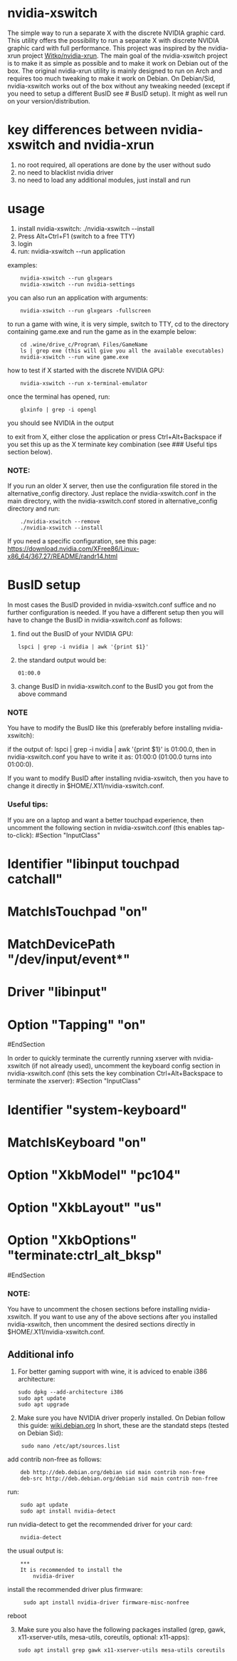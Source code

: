 # nvidia-xswitch
The simple way to run a separate X with the discrete NVIDIA graphic card.
This utility offers the possibility to run a separate X with discrete NVIDIA graphic card with full performance.
This project was inspired by the nvidia-xrun project [Witko/nvidia-xrun](https://github.com/Witko/nvidia-xrun).
The main goal of the nvidia-xswitch project is to make it as simple as possible and to make it work on Debian out of the box.
The original nvidia-xrun utility is mainly designed to run on Arch and requires too much tweaking to make it work on Debian.
On Debian/Sid, nvidia-xswitch works out of the box without any tweaking needed (except if you need to setup a different BusID see # BusID setup).
It might as well run on your version/distribution.



# key differences between nvidia-xswitch and nvidia-xrun
   1. no root required, all operations are done by the user without sudo
   2. no need to blacklist nvidia driver
   3. no need to load any additional modules, just install and run



# usage
   1. install nvidia-xswitch: ./nvidia-xswitch --install
   2. Press Alt+Ctrl+F1 (switch to a free TTY)
   3. login
   5. run: nvidia-xswitch --run application

examples:

        nvidia-xswitch --run glxgears
        nvidia-xswitch --run nvidia-settings

you can also run an application with arguments:

        nvidia-xswitch --run glxgears -fullscreen

to run a game with wine, it is very simple, switch to TTY, cd to the directory containing game.exe and run the game as in the example below:

        cd .wine/drive_c/Program\ Files/GameName
        ls | grep exe (this will give you all the available executables)
        nvidia-xswitch --run wine game.exe

how to test if X started with the discrete NVIDIA GPU:

        nvidia-xswitch --run x-terminal-emulator
   
once the terminal has opened, run:
   
        glxinfo | grep -i opengl
        
   you should see NVIDIA in the output

to exit from X, either close the application or press Ctrl+Alt+Backspace if you set this up as the X terminate key combination (see ### Useful tips section below).

### NOTE: 
If you run an older X server, then use the configuration file stored in the alternative_config directory.
Just replace the nvidia-xswitch.conf in the main directory, with the nvidia-xswitch.conf stored in alternative_config directory and run: 

        ./nvidia-xswitch --remove
        ./nvidia-xswitch --install

If you need a specific configuration, see this page: https://download.nvidia.com/XFree86/Linux-x86_64/367.27/README/randr14.html



# BusID setup
In most cases the BusID provided in nvidia-xswitch.conf suffice and no further configuration is needed.
If you have a different setup then you will have to change the BusID in nvidia-xswitch.conf as follows:

   1. find out the BusID of your NVIDIA GPU:

          lspci | grep -i nvidia | awk '{print $1}'
          
   2. the standard output would be:

          01:00.0
          
   5. change BusID in nvidia-xswitch.conf to the BusID you got from the above command

### NOTE
You have to modify the BusID like this (preferably before installing nvidia-xswitch):

if the output of: lspci | grep -i nvidia | awk '{print $1}' is 01:00.0, then in nvidia-xswitch.conf you have to write it as: 01:00:0 (01:00.0 turns into 01:00:0).

If you want to modify BusID after installing nvidia-xswitch, then you have to change it directly in $HOME/.X11/nvidia-xswitch.conf.



### Useful tips:
If you are on a laptop and want a better touchpad experience, then uncomment the following section in nvidia-xswitch.conf (this enables tap-to-click):
 #Section "InputClass"
 #    Identifier "libinput touchpad catchall"
 #    MatchIsTouchpad "on"
 #    MatchDevicePath "/dev/input/event*"
 #    Driver "libinput"
 #    Option "Tapping" "on"
 #EndSection

In order to quickly terminate the currently running xserver with nvidia-xswitch (if not already used), uncomment the keyboard config section in nvidia-xswitch.conf (this sets the key combination Ctrl+Alt+Backspace to terminate the xserver):
 #Section "InputClass"
 #    Identifier "system-keyboard"
 #    MatchIsKeyboard "on"
 #    Option     "XkbModel" "pc104"
 #    Option     "XkbLayout" "us"
 #    Option     "XkbOptions" "terminate:ctrl_alt_bksp"
 #EndSection

### NOTE:
You have to uncomment the chosen sections before installing nvidia-xswitch.
If you want to use any of the above sections after you installed nvidia-xswitch, then uncomment the desired sections directly in $HOME/.X11/nvidia-xswitch.conf.



## Additional info
   1. For better gaming support with wine, it is adviced to enable i386 architecture:
   
          sudo dpkg --add-architecture i386
          sudo apt update
          sudo apt upgrade

   2. Make sure you have NVIDIA driver properly installed.
    On Debian follow this guide: [wiki.debian.org](https://wiki.debian.org/NvidiaGraphicsDrivers)
    In short, these are the standatd steps (tested on Debian Sid):
    
           sudo nano /etc/apt/sources.list
           
   add contrib non-free as follows:
   
        deb http://deb.debian.org/debian sid main contrib non-free
        deb-src http://deb.debian.org/debian sid main contrib non-free
        
   run:
   
        sudo apt update
        sudo apt install nvidia-detect
        
   run nvidia-detect to get the recommended driver for your card:
   
        nvidia-detect
        
   the usual output is:
   
        ***
        It is recommended to install the
            nvidia-driver
            
   install the recommended driver plus firmware:
   
         sudo apt install nvidia-driver firmware-misc-nonfree
        
   reboot

   3. Make sure you also have the following packages installed (grep, gawk, x11-xserver-utils, mesa-utils, coreutils, optional: x11-apps):
   
          sudo apt install grep gawk x11-xserver-utils mesa-utils coreutils
